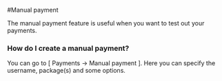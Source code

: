 #Manual payment

The manual payment feature is useful when you want to test out your payments.

### How do I create a manual payment?
You can go to [ Payments -> Manual payment ]. Here you can specify the username, package(s) and some options.